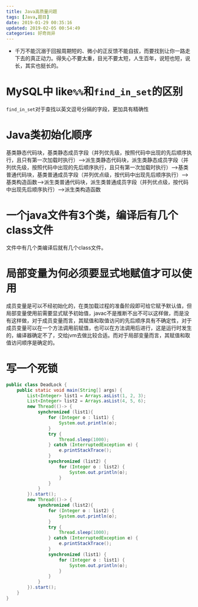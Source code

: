 ```yaml
---
title: Java高质量问题
tags: [Java,题目]
date: 2019-01-29 00:35:16
updated: 2019-02-05 00:54:49
categories: 好奇尚异
---
```


- 千万不能沉溺于回报周期短的、微小的正反馈不能自拔，而要找到让你一路走下去的真正动力。得失心不要太重，目光不要太短，人生百年，说短也短，说长，其实也挺长的。
# MySQL中 like`%%`和`find_in_set`的区别
`find_in_set`对于查找以英文逗号分隔的字段，更加具有精确性

# Java类初始化顺序
基类静态代码块，基类静态成员字段（并列优先级，按照代码中出现的先后顺序执行，且只有第一次加载时执行）——>派生类静态代码块，派生类静态成员字段（并列优先级，按照代码中出现的先后顺序执行，且只有第一次加载时执行）——>基类普通代码块，基类普通成员字段（并列优点级，按代码中出现先后顺序执行）——>基类构造函数——>派生类普通代码块，派生类普通成员字段（并列优点级，按代码中出现先后顺序执行）——>派生类构造函数

# 一个java文件有3个类，编译后有几个class文件
文件中有几个类编译后就有几个class文件。

# 局部变量为何必须要显式地赋值才可以使用
成员变量是可以不经初始化的，在类加载过程的准备阶段即可给它赋予默认值，但局部变量使用前需要显式赋予初始值，javac不是推断不出不可以这样做，而是没有这样做，对于成员变量而言，其赋值和取值访问的先后顺序具有不确定性，对于成员变量可以在一个方法调用前赋值，也可以在方法调用后进行，这是运行时发生的，编译器确定不了，交给jvm去做比较合适。而对于局部变量而言，其赋值和取值访问顺序是确定的。

# 写一个死锁
```java
public class DeadLock {
    public static void main(String[] args) {
        List<Integer> list1 = Arrays.asList(1, 2, 3);
        List<Integer> list2 = Arrays.asList(4, 5, 6);
        new Thread(()-> {
            synchronized (list1){
                for (Integer o : list1) {
                    System.out.println(o);
                }
                try {
                    Thread.sleep(1000);
                } catch (InterruptedException e) {
                    e.printStackTrace();
                }
                synchronized (list2) {
                    for (Integer o : list2) {
                        System.out.println(o);
                    }
                }
            }
        }).start();
        new Thread(()-> {
            synchronized (list2){
                for (Integer o : list2) {
                    System.out.println(o);
                }
                try {
                    Thread.sleep(1000);
                } catch (InterruptedException e) {
                    e.printStackTrace();
                }
                synchronized (list1) {
                    for (Integer o : list1) {
                        System.out.println(o);
                    }
                }
            }
        }).start();
    }
}

```